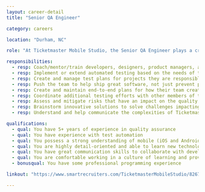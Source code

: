 ```yaml
---
layout: career-detail
title: "Senior QA Engineer"

category: careers

location: "Durham, NC"

role: "At Ticketmaster Mobile Studio, the Senior QA Engineer plays a crucial part to improve quality, speed up development time, and ship better products more consistently. They pair with developers to coach them in performing better exploratory testing, work to extend and build automated test coverage, and work with managers to help improve development processes across the entire team. The Senior QA Engineer works directly with developers, designers, and project managers on innovative projects building world-class products. They assess the risks, solve quality challenges, perform exploratory testing, create and manage automated scripts, and coach developers in doing the same. They work with a team of highly talented and supportive QA engineers and testers to help ship better products more consistently and help grow the QA team’s knowledge base."

responsibilities:
  - resp: Coach/mentor/train developers, designers, product managers, and all other team members to think of quality throughout the development process.
  - resp: Implement or extend automated testing based on the needs of the project.
  - resp: Create and manage test plans for projects they are responsible for and attend meetings to communicate with the overall team.
  - resp: Push the team to help ship great software, not just prevent poor software from being released.
  - resp: Create and maintain end-to-end plans for how their team creates a quality application.
  - resp: Coordinate additional testing efforts with other members of the QA team.
  - resp: Assess and mitigate risks that have an impact on the quality of the products we build.
  - resp: Brainstorm innovative solutions to solve challenges impacting the quality of the product.
  - resp: Understand and help communicate the complexities of Ticketmaster’s internal systems to help test against known issues.   

qualifications:
  - qual: You have 5+ years of experience in quality assurance
  - qual: You have experience with test automation
  - qual: You possess a strong understanding of mobile (iOS and Android) ecosystems
  - qual: You are highly detail-oriented and able to learn new technologies quickly
  - qual: You have great communication skills to collaborate with developer and product stakeholders
  - qual: You are comfortable working in a culture of learning and providing quality mentorship for all team members
  - bonusqual: You have some professional programming experience

linkout: "https://www.smartrecruiters.com/TicketmasterMobileStudio/82678943-senior-mobile-engineer-android?oga=true"

---
```

